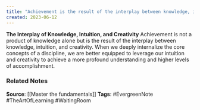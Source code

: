```yaml
---
title: "Achievement is the result of the interplay between knowledge, intuition, and creativity"
created: 2023-06-12
---
```


**The Interplay of Knowledge, Intuition, and Creativity**
Achievement is not a product of knowledge alone but is the result of the interplay between knowledge, intuition, and creativity. When we deeply internalize the core concepts of a discipline, we are better equipped to leverage our intuition and creativity to achieve a more profound understanding and higher levels of accomplishment.

### Related Notes
**Source**: [[Master the fundamentals]]
**Tags**: #EvergreenNote #TheArtOfLearning #WaitingRoom 

